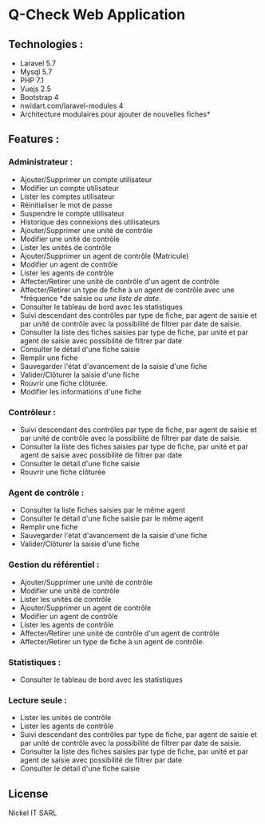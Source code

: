 # Q-Check Web Application
## Technologies :
- Laravel 5.7
- Mysql 5.7
- PHP 7.1
- Vuejs 2.5
- Bootstrap 4
- nwidart.com/laravel-modules 4
- Architecture modulaires pour ajouter de nouvelles fiches*

## Features :
### Administrateur :

* Ajouter/Supprimer un compte utilisateur
* Modifier un compte utilisateur
* Lister les comptes utilisateur
* Réinitialiser le mot de passe
* Suspendre le compte utilisateur
* Historique des connexions des utilisateurs
* Ajouter/Supprimer une unité de contrôle
* Modifier une unité de contrôle
* Lister les unités de contrôle
* Ajouter/Supprimer un agent de contrôle (Matricule)
* Modifier un agent de contrôle
* Lister les agents de contrôle
* Affecter/Retirer une unité de contrôle d'un agent de contrôle
* Affecter/Retirer un type de fiche à un agent de contrôle avec une *fréquence *de saisie ou *une liste de date*.
* Consulter le tableau de bord avec les statistiques
* Suivi descendant des contrôles par type de fiche, par agent de saisie et par unité de contrôle avec la possibilité de filtrer par date de saisie.
* Consulter la liste des fiches saisies par type de fiche, par unité et par agent de saisie avec possibilité de filtrer par date
* Consulter le détail d'une fiche saisie
* Remplir une fiche
* Sauvegarder l'état d'avancement de la saisie d'une fiche
* Valider/Clôturer la saisie d'une fiche
* Rouvrir une fiche clôturée.
* Modifier les informations d'une fiche

### Contrôleur :

* Suivi descendant des contrôles par type de fiche, par agent de saisie et par unité de contrôle avec la possibilité de filtrer par date de saisie.
* Consulter la liste des fiches saisies par type de fiche, par unité et par agent de saisie avec possibilité de filtrer par date
* Consulter le détail d'une fiche saisie
* Rouvrir une fiche clôturée

### Agent de contrôle :

* Consulter la liste fiches saisies par le même agent
* Consulter le détail d'une fiche saisie par le même agent
* Remplir une fiche
* Sauvegarder l'état d'avancement de la saisie d'une fiche
* Valider/Clôturer la saisie d'une fiche

### Gestion du référentiel :

* Ajouter/Supprimer une unité de contrôle
* Modifier une unité de contrôle
* Lister les unités de contrôle
* Ajouter/Supprimer un agent de contrôle
* Modifier un agent de contrôle
* Lister les agents de contrôle
* Affecter/Retirer une unité de contrôle d'un agent de contrôle
* Affecter/Retirer un type de fiche à un agent de contrôle.

### Statistiques :

* Consulter le tableau de bord avec les statistiques

### Lecture seule :

* Lister les unités de contrôle
* Lister les agents de contrôle
* Suivi descendant des contrôles par type de fiche, par agent de saisie et par unité de contrôle avec la possibilité de filtrer par date de saisie.
* Consulter la liste des fiches saisies par type de fiche, par unité et par agent de saisie avec possibilité de filtrer par date
* Consulter le détail d'une fiche saisie


## License

Nickel IT SARL